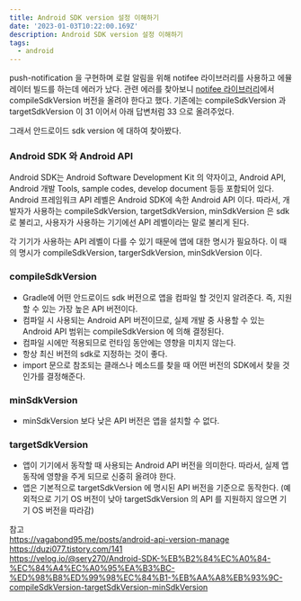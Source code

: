 ```yaml
---
title: Android SDK version 설정 이해하기
date: '2023-01-03T10:22:00.169Z'
description: Android SDK version 설정 이해하기
tags:
  - android
---
```


push-notification 을 구현하며 로컬 알림을 위해 notifee 라이브러리를 사용하고 에뮬레이터 빌드를 하는데 에러가 났다. 관련 에러를 찾아보니 <a href="https://github.com/invertase/notifee/issues/528" target="_blank">notifee 라이브러리</a>에서 compileSdkVersion 버전을 올려야 한다고 했다.
기존에는 compileSdkVersion 과 targetSdkVersion 이 31 이어서 아래 답변처럼 33 으로 올려주었다.

그래서 안드로이드 sdk version 에 대하여 찾아봤다.

### Android SDK 와 Android API

Android SDK는 Android Software Development Kit 의 약자이고, Android API, Android 개발 Tools, sample codes, develop document 등등 포함되어 있다.
Android 프레임워크 API 레벨은 Android SDK에 속한 Android API 이다.
따라서, 개발자가 사용하는 compileSdkVersion, targetSdkVersion, minSdkVersion 은 sdk 로 불리고, 사용자가 사용하는 기기에선 API 레벨이라는 말로 불리게 된다.

각 기기가 사용하는 API 레벨이 다를 수 있기 때문에 앱에 대한 명시가 필요하다. 이 때의 명시가 compileSdkVersion, targerSdkVersion, minSdkVersion 이다.

### compileSdkVersion

- Gradle에 어떤 안드로이드 sdk 버전으로 앱을 컴파일 할 것인지 알려준다. 즉, 지원할 수 있는 가장 높은 API 버전이다.
- 컴파일 시 사용되는 Android API 버전이므로, 실제 개발 중 사용할 수 있는 Android API 범위는 compileSdkVersion 에 의해 결정된다.
- 컴파일 시에만 적용되므로 런타임 동안에는 영향을 미치지 않는다.
- 항상 최신 버전의 sdk로 지정하는 것이 좋다.
- import 문으로 참조되는 클래스나 메소드를 찾을 때 어떤 버전의 SDK에서 찾을 것인가를 결정해준다.

### minSdkVersion

- minSdkVersion 보다 낮은 API 버전은 앱을 설치할 수 없다.

### targetSdkVersion

- 앱이 기기에서 동작할 때 사용되는 Android API 버전을 의미한다. 따라서, 실제 앱 동작에 영향을 주게 되므로 신중히 올려야 한다.
- 앱은 기본적으로 targetSdkVersion 에 명시된 API 버전을 기준으로 동작한다.
  (예외적으로 기기 OS 버전이 낮아 targetSdkVersion 의 API 를 지원하지 않으면 기기 OS 버전을 따라감)

참고  
https://vagabond95.me/posts/android-api-version-manage  
https://duzi077.tistory.com/141  
https://velog.io/@sery270/Android-SDK-%EB%B2%84%EC%A0%84-%EC%84%A4%EC%A0%95%EA%B3%BC-%ED%98%B8%ED%99%98%EC%84%B1-%EB%AA%A8%EB%93%9C-compileSdkVersion-targetSdkVersion-minSdkVersion
